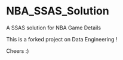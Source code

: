 # NBA_SSAS_Solution
A SSAS solution for NBA Game Details

This is a forked project on Data Engineering !

Cheers :)
